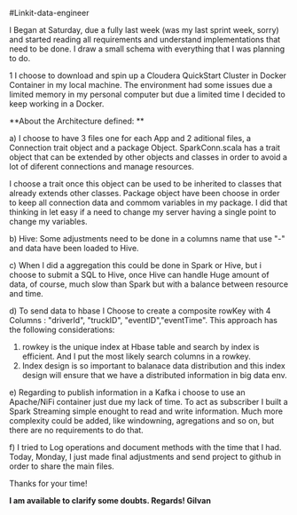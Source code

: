 #Linkit-data-engineer 

I Began at Saturday, due a fully last week (was my last sprint week, sorry) and started reading all requirements and understand implementations that need to be done. 
I draw a small schema with everything that I was planning to do. 

1 I choose to download and spin up a Cloudera QuickStart Cluster in Docker Container in my local machine. 
The environment had some issues due a limited memory in my personal computer but due a limited time I decided to keep working in a Docker.

**About the Architecture defined: **

a) I choose to have 3 files one for each App and 2 aditional files, a Connection trait object and a package Object. SparkConn.scala has a trait object that can be
extended by other objects and classes in order to avoid a lot of diferent connections and manage resources. 

I choose a trait once this object can be used to be inherited to classes that already extends other classes.
Package object have been choose in order to keep all connection data and commom variables in my package. I did that thinking in let easy if 
a need to change my server having a single point to change my variables.

b) Hive: Some adjustments need to be done in a columns name that use "-" and data have been loaded to Hive.

c) When I did a aggregation this could be done in Spark or Hive, but i choose to submit a SQL to Hive, once Hive can handle Huge amount of data, of course, 
much slow than Spark but with a balance between resource and time.

d) To send data to hbase I Choose to create a composite rowKey with 4 Columns : "driverId", "truckID", "eventID","eventTime". This approach has the following
considerations: 
1) rowkey is the unique index at Hbase table and search by index is efficient. And I put the most likely search columns in a rowkey. 
2) Index design is so important to balanace data distribution and this index design will ensure that we have a distributed information in big data env.

e) Regarding to publish information in a Kafka i choose to use an Apache/NiFi container just due my lack of time. To act as subscriber I built a Spark Streaming 
simple enought to read and write information. Much more complexity could be added, like windowning, agregations and so on, but there are no requirements
to do that.

f) I tried to Log operations and document methods with the time that I had. Today, Monday, I just made final adjustments and send project to github in 
order to share the main files.  

Thanks for your time!

**I am available to clarify some doubts. Regards! Gilvan**
